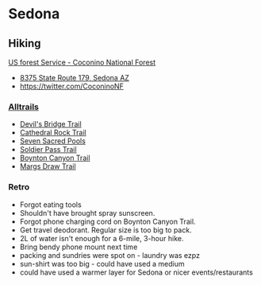# Sedona

## Hiking
[US forest Service - Coconino National Forest](https://www.fs.usda.gov/coconino)
* [8375 State Route 179, Sedona AZ](https://goo.gl/maps/jRmJr3RTTsRsPaPw9)
* https://twitter.com/CoconinoNF

### [Alltrails](https://www.alltrails.com/us/arizona/sedona)
* [Devil's Bridge Trail](https://www.alltrails.com/trail/us/arizona/devils-bridge-trail)
* [Cathedral Rock Trail](https://www.alltrails.com/trail/us/arizona/cathedral-rock-trail)
* [Seven Sacred Pools](https://www.alltrails.com/trail/us/arizona/seven-sacred-pools-trail)
* [Soldier Pass Trail](https://www.alltrails.com/trail/us/arizona/soldier-pass-trail)
* [Boynton Canyon Trail](https://www.alltrails.com/trail/us/arizona/boynton-canyon-trail)
* [Margs Draw Trail](https://www.alltrails.com/trail/us/arizona/margs-draw-trail?search=true)

### Retro
* Forgot eating tools
* Shouldn't have brought spray sunscreen.
* Forgot phone charging cord on Boynton Canyon Trail.
* Get travel deodorant. Regular size is too big to pack.
* 2L of water isn't enough for a 6-mile, 3-hour hike.
* Bring bendy phone mount next time
* packing and sundries were spot on - laundry was ezpz
* sun-shirt was too big - could have used a medium
* could have used a warmer layer for Sedona or nicer events/restaurants
